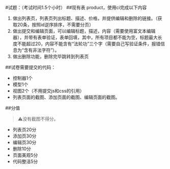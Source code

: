 #试题：（考试时间1.5个小时）
##现有表 product，使用ci完成以下内容
1. 做出列表页，列表页列出标题、描述、价格，并提供编辑和删除的链接。（获取20条，按照id逆序排序，不需要分页）
2. 做出提交和编辑页面，可以编辑标题，描述，内容（需要使用富文本编辑器），并带有表单验证，表单回填，其中，所有项目都不能为空，标题最大长度不能超过20，内容不能含有“法轮功”三个字（需要自己写验证条件，报错信息为“含有非法字符”）。
3. 做出删除功能，删除完毕跳转到列表页

##试卷需要提交的代码：
* 控制器1个
* 模型1个
* 视图2个（不用提交js和css的引用）
* 列表页面的截图、添加页面的截图、编辑页面的截图。

##分值

>⚠️没有截图不得分。

* 列表页20分
* 添加页30分
* 编辑页30分
* 删除10分
* 页面美观5分
* 代码整洁5分